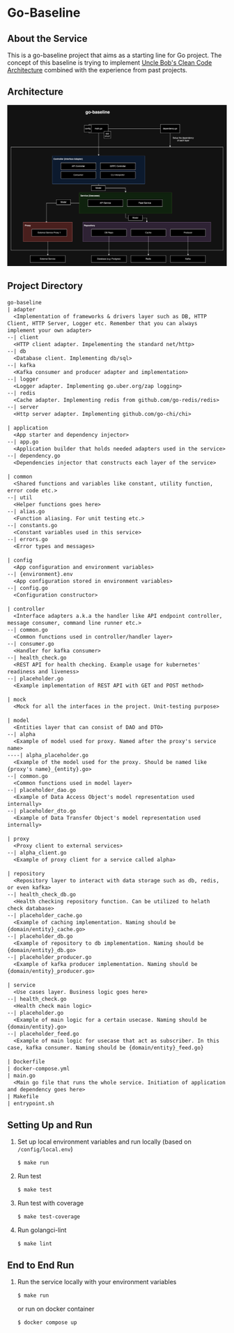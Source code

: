 # Go-Baseline
## About the Service
This is a go-baseline project that aims as a starting line for Go project. The concept of this baseline is trying to implement [Uncle Bob's Clean Code Architecture](https://blog.cleancoder.com/uncle-bob/2012/08/13/the-clean-architecture.html) combined with the experience from past projects.  

## Architecture
![Architecture](baseline-architecutre.png)

## Project Directory
```
go-baseline
| adapter
  <Implementation of frameworks & drivers layer such as DB, HTTP Client, HTTP Server, Logger etc. Remember that you can always implement your own adapter>
--| client
  <HTTP client adapter. Impelementing the standard net/http>
--| db
  <Database client. Implementing db/sql>
--| kafka
  <Kafka consumer and producer adapter and implementation>
--| logger
  <Logger adapter. Implementing go.uber.org/zap logging>
--| redis
  <Cache adapter. Implementing redis from github.com/go-redis/redis>
--| server
  <Http server adapter. Implementing github.com/go-chi/chi>
  
| application
  <App starter and dependency injector>
--| app.go
  <Application builder that holds needed adapters used in the service>
--| dependency.go
  <Dependencies injector that constructs each layer of the service>

| common
  <Shared functions and variables like constant, utility function, error code etc.>
--| util
  <Helper functions goes here>
--| alias.go
  <Function aliasing. For unit testing etc.>
--| constants.go
  <Constant variables used in this service>
--| errors.go
  <Error types and messages>

| config
  <App configuration and environment variables>
--| {environment}.env
  <App configuration stored in environment variables>
--| config.go
  <Configuration constructor>
  
| controller
  <Interface adapters a.k.a the handler like API endpoint controller, message consumer, command line runner etc.>
--| common.go
  <Common functions used in controller/handler layer>
--| consumer.go
  <Handler for kafka consumer>
--| health_check.go
  <REST API for health checking. Example usage for kubernetes' readiness and liveness>
--| placeholder.go
  <Example implementation of REST API with GET and POST method>

| mock
  <Mock for all the interfaces in the project. Unit-testing purpose>
  
| model
  <Entities layer that can consist of DAO and DTO>
--| alpha
  <Example of model used for proxy. Named after the proxy's service name>
----| alpha_placeholder.go
  <Example of the model used for the proxy. Should be named like {proxy's name}_{entity}.go>
--| common.go
  <Common functions used in model layer>
--| placeholder_dao.go
  <Example of Data Access Object's model representation used internally>
--| placeholder_dto.go
  <Example of Data Transfer Object's model representation used internally>

| proxy
  <Proxy client to external services>
--| alpha_client.go
  <Example of proxy client for a service called alpha>
  
| repository
  <Repository layer to interact with data storage such as db, redis, or even kafka>
--| health_check_db.go
  <Health checking repository function. Can be utilized to helath check database>
--| placeholder_cache.go
  <Example of caching implementation. Naming should be {domain/entity}_cache.go>
--| placeholder_db.go
  <Example of repository to db implementation. Naming should be {domain/entity}_db.go>
--| placeholder_producer.go
  <Example of kafka producer implementation. Naming should be {domain/entity}_producer.go>
  
| service
  <Use cases layer. Business logic goes here>
--| health_check.go
  <Health check main logic>
--| placeholder.go
  <Example of main logic for a certain usecase. Naming should be {domain/entity}.go>
--| placeholder_feed.go
  <Example of main logic for usecase that act as subscriber. In this case, kafka consumer. Naming should be {domain/entity}_feed.go}
  
| Dockerfile
| docker-compose.yml
| main.go
  <Main go file that runs the whole service. Initiation of application and dependency goes here>
| Makefile
| entrypoint.sh
```
## Setting Up and Run
1. Set up local environment variables and run locally (based on `/config/local.env`)
    ```sh
    $ make run
    ```
2. Run test
    ```sh
    $ make test
    ```
3. Run test with coverage
    ```sh
    $ make test-coverage
    ```
4. Run golangci-lint
    ```sh
    $ make lint
    ```

## End to End Run
1. Run the service locally with your environment variables
    ```sh
    $ make run
    ```
   
    or run on docker container
   ```sh
   $ docker compose up
   ```
